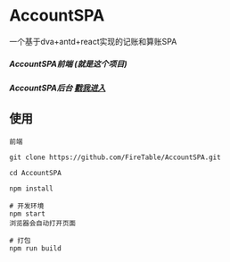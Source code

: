 # AccountSPA
一个基于dva+antd+react实现的记账和算账SPA

##### AccountSPA前端 (就是这个项目)  
##### AccountSPA后台 [戳我进入](https://github.com/FireTable/AccountSPA_php)



## 使用
```
前端

git clone https://github.com/FireTable/AccountSPA.git

cd AccountSPA

npm install

# 开发环境
npm start
浏览器会自动打开页面

# 打包
npm run build

```

